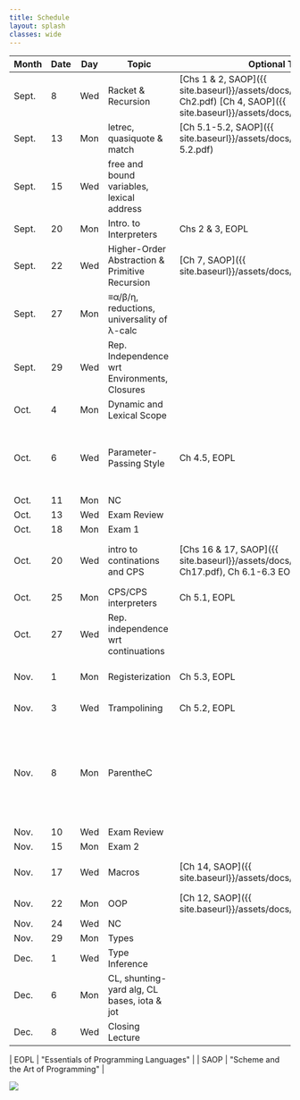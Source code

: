 ```yaml
---
title: Schedule 
layout: splash
classes: wide
---
```


| Month | Date | Day | Topic                                          | Optional Texts                                                                                                                 | Optional Notes                                                                                                                                                                                                                        |
|-------|------|-----|------------------------------------------------|--------------------------------------------------------------------------------------------------------------------------------|---------------------------------------------------------------------------------------------------------------------------------------------------------------------------------------------------------------------------------------|
| Sept. | 8    | Wed | Racket & Recursion                             | [Chs 1 & 2, SAOP]({{ site.baseurl}}/assets/docs/SAOP%20Ch1-Ch2.pdf) [Ch 4, SAOP]({{ site.baseurl}}/assets/docs/SAOP%20Ch4.pdf) |                                                                                                                                                                                                                                       |
| Sept. | 13   | Mon | letrec, quasiquote & match                     | [Ch 5.1-5.2, SAOP]({{ site.baseurl}}/assets/docs/SAOP%20Ch5.1-5.2.pdf)                                                         |                                                                                                                                                                                                                                       |
| Sept. | 15   | Wed | free and bound variables, lexical address      |                                                                                                                                | [Wand's notes](http://www.ccs.neu.edu/course/cs7400/lectures/lecture04.pdf) (Sections 4.1-4.2)                                                                                                                                        |
| Sept. | 20   | Mon | Intro. to Interpreters                         | Chs 2 & 3, EOPL                                                                                                                |                                                                                                                                                                                                                                       |
| Sept. | 22   | Wed | Higher-Order Abstraction & Primitive Recursion | [Ch 7, SAOP]({{ site.baseurl}}/assets/docs/SAOP%20Ch7.pdf)                                                                     | [ack.rkt]({{ site.baseurl}}/assets/code/ack.rkt) , [ack-etc.rkt]({{ site.baseurl}}/assets/code/ack-etc.rkt)                                                                                                                           |
| Sept. | 27   | Mon | ≡α/β/η, reductions, universality of λ-calc     |                                                                                                                                | [TAPL 5.2]({{ site.baseurl }}/assets/docs/TAPL-5.2.pdf)                                                                                                                                                                               |
| Sept. | 29   | Wed | Rep. Independence wrt Environments, Closures   |                                                                                                                                | [in-class RI Notes]({{ site.baseurl }}/assets/docs/Representation-Independence.pdf) [RI Interpreter](http://www.cs.indiana.edu/usr/local/www/classes/c311/a3/ri_interpreter.pdf)                                                      |
| Oct.  | 4    | Mon | Dynamic and Lexical Scope                      |                                                                                                                                | [Wand's notes](http://www.ccs.neu.edu/course/cs7400/lectures/lecture04.pdf) (Revisit section 4.1)                                                                                                                                     |
| Oct.  | 6    | Wed | Parameter-Passing Style                        | Ch 4.5, EOPL                                                                                                                   | [call-by notes]({{ site.baseurl }}/assets/docs/call-by.pdf) [in-class REPL]({{ site.baseurl }}/assets/docs/call-by-REPL.pdf) [in-class notes]({{ site.baseurl }}/assets/docs/Parameter-passing_conventions.pdf)                       |
| Oct.  | 11   | Mon | NC                                             |                                                                                                                                |                                                                                                                                                                                                                                       |
| Oct.  | 13   | Wed | Exam Review                                    |                                                                                                                                |                                                                                                                                                                                                                                       |
| Oct.  | 18   | Mon | Exam 1                                         |                                                                                                                                |                                                                                                                                                                                                                                       |
| Oct.  | 20   | Wed | intro to continations and CPS                  | [Chs 16 & 17, SAOP]({{ site.baseurl}}/assets/docs/SAOP%20Ch16-Ch17.pdf), Ch 6.1-6.3 EOPL, 4.2                                  | [cps notes]({{ site.baseurl }}/assets/docs/cps-notes.rkt) , [cps lecture]({{ site.baseurl }}/assets/docs/cpslecture.rkt)                                                                                                              |
| Oct.  | 25   | Mon | CPS/CPS interpreters                           | Ch 5.1, EOPL                                                                                                                   |                                                                                                                                                                                                                                       |
| Oct.  | 27   | Wed | Rep. independence wrt continuations            |                                                                                                                                | [ri-k]({{ site.baseurl }}/assets/docs/ri-k.txt), [how to ri k]({{ site.baseurl }}/assets/docs/ri-k-method.ss)                                                                                                                         |
| Nov.  | 1    | Mon | Registerization                                | Ch 5.3, EOPL                                                                                                                   | [registerization notes]({{ site.baseurl }}/assets/docs/new-registerization-notes.txt)                                                                                                                                                 |
| Nov.  | 3    | Wed | Trampolining                                   | Ch 5.2, EOPL                                                                                                                   | [reg and tramp]({{ site.baseurl }}/assets/docs/reg-tramp.pdf)                                                                                                                                                                         |
| Nov.  | 8    | Mon | ParentheC                                      |                                                                                                                                | [ParentheC]({{ site.baseurl}}/assets/docs/parenthec.pdf) [pc2c.rkt]({{ site.baseurl}}/assets/code/pc2c.rkt) [parenthec.rkt]({{ site.baseurl}}/assets/code/parenthec.rkt) [xform code]({{ site.baseurl}}/assets/code/fib-xform.tar.gz) |
| Nov.  | 10   | Wed | Exam Review                                    |                                                                                                                                |                                                                                                                                                                                                                                       |
| Nov.  | 15   | Mon | Exam 2                                         |                                                                                                                                |                                                                                                                                                                                                                                       |
| Nov.  | 17   | Wed | Macros                                         | [Ch 14, SAOP]({{ site.baseurl}}/assets/docs/SAOP%20Ch14.pdf)                                                                   | [Syntax-rules for the Merely Eccentric](http://www.phyast.pitt.edu/~micheles/syntax-rules.pdf) [class-macros]({{ site.baseurl }}/assets/code/class-macros.rkt)                                                                        |
| Nov.  | 22   | Mon | OOP                                            | [Ch 12, SAOP]({{ site.baseurl}}/assets/docs/SAOP%20Ch12.pdf)                                                                   |                                                                                                                                                                                                                                       |
| Nov.  | 24   | Wed | NC                                             |                                                                                                                                |                                                                                                                                                                                                                                       |
| Nov.  | 29   | Mon | Types                                          |                                                                                                                                |                                                                                                                                                                                                                                       |
| Dec.  | 1    | Wed | Type Inference                                 |                                                                                                                                |                                                                                                                                                                                                                                       |
| Dec.  | 6    | Mon | CL, shunting-yard alg, CL bases, iota & jot    |                                                                                                                                | [Systematic construction of a one-point basis](https://link.springer.com/article/10.1007%2FBF03180572) [Iota and Jot](https://web.archive.org/web/20160823182917id_/http://semarch.linguistics.fas.nyu.edu/barker/Iota/)              |
| Dec.  | 8    | Wed | Closing Lecture                                |                                                                                                                                |                                                                                                                                                                                                                                       |




| EOPL | "Essentials of Programming Languages" |
| SAOP | "Scheme and the Art of Programming"   |

<img src="https://imgs.xkcd.com/comics/x.png">





